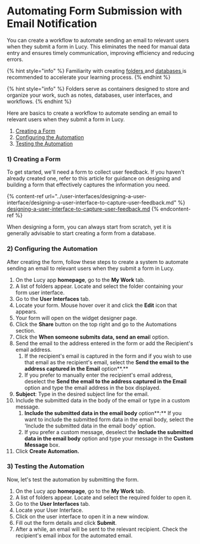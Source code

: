 # Automating Form Submission with Email Notification

You can create a workflow to automate sending an email to relevant users when they submit a form in Lucy. This eliminates the need for manual data entry and ensures timely communication, improving efficiency and reducing errors.

{% hint style="info" %}
Familiarity with creating [folders ](../folders/creating-a-new-folder.md)and [databases ](../databases/creating-and-editing-databases/)is recommended to accelerate your learning process.
{% endhint %}

{% hint style="info" %}
Folders serve as containers designed to store and organize your work, such as notes, databases, user interfaces, and workflows.
{% endhint %}

Here are basics to create a workflow to automate sending an email to relevant users when they submit a form in Lucy.&#x20;

1. [Creating a Form](automating-form-submission-with-email-notification.md#id-1-creating-a-form)
2. [Configuring the Automation](automating-form-submission-with-email-notification.md#id-2-configuring-the-automation)
3. [Testing the Automation](automating-form-submission-with-email-notification.md#id-3-testing-the-automation)

### 1) Creating a Form

To get started, we'll need a form to collect user feedback. If you haven't already created one, refer to this article for guidance on designing and building a form that effectively captures the information you need.

{% content-ref url="../user-interfaces/designing-a-user-interface/designing-a-user-interface-to-capture-user-feedback.md" %}
[designing-a-user-interface-to-capture-user-feedback.md](../user-interfaces/designing-a-user-interface/designing-a-user-interface-to-capture-user-feedback.md)
{% endcontent-ref %}

When designing a form, you can always start from scratch, yet it is generally advisable to start creating a form from a database.

### 2) Configuring the Automation

After creating the form, follow these steps to create a system to automate sending an email to relevant users when they submit a form in Lucy.&#x20;

1. On the Lucy app **homepage**, go to the **My Work** tab.
2. A list of folders appear. Locate and select the folder containing your form user interface.
3. Go to the **User Interfaces** tab.
4. Locate your form. Mouse hover over it and click the **Edit** icon that appears.
5. Your form will open on the widget designer page.
6. Click the **Share** button on the top right and go to the Automations section.
7. Click the **When someone submits data, send an emai**l option.
8. Send the email to the address entered in the form or add the Recipient's email address.
   1. If the recipient's email is captured in the form and if you wish to use that email as the recipient's email, select the **Send the email to the address captured in the Email** option**.**
   2. If you prefer to manually enter the recipient's email address, deselect the **Send the email to the address captured in the Email** option and type the email address in the box displayed.
9. **Subject**: Type in the desired subject line for the email.
10. Include the submitted data in the body of the email or type in a custom message.
    1. **Include the submitted data in the email body** option**:** If you want to include the submitted form data in the email body, select the 'Include the submitted data in the email body' option.
    2. If you prefer a custom message, deselect the **Include the submitted data in the email body** option and type your message in the **Custom Message** box.
11. Click **Create Automation.**

### 3) Testing the Automation

Now, let's test the automation by submitting the form.

1. On the Lucy app **homepage**, go to the **My Work** tab.
2. A list of folders appear. Locate and select the required folder to open it.
3. Go to the **User Interfaces** tab.
4. Locate your User Interface.
5. Click on the user interface to open it in a new window.
6. Fill out the form details and click **Submit**.
7. After a while, an email will be sent to the relevant recipient. Check the recipient's email inbox for the automated email.
